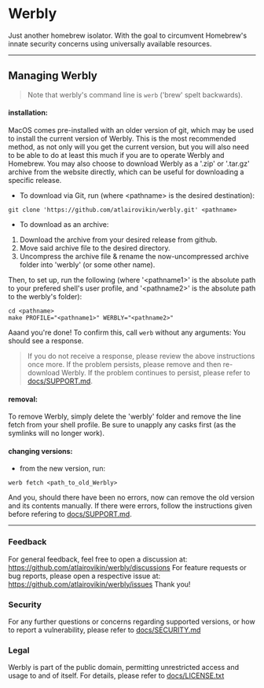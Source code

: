 # Werbly

Just another homebrew isolator.
With the goal to circumvent Homebrew's innate security concerns using universally available resources.

---

## Managing Werbly

> Note that werbly's command line is `werb` ('brew' spelt backwards).

#### installation:

MacOS comes pre-installed with an older version of git, which may be used to install the current version of Werbly. This is the most recommended method, as not only will you get the current version, but you will also need to be able to do at least this much if you are to operate Werbly and Homebrew. You may also choose to download Werbly as a '.zip' or '.tar.gz' archive from the website directly, which can be useful for downloading a specific release.

- To download via Git, run (where \<pathname> is the desired destination):

```
git clone 'https://github.com/atlairovikin/werbly.git' <pathname>
```

- To download as an archive:

1.  Download the archive from your desired release from github.
2.  Move said archive file to the desired directory.
3.  Uncompress the archive file & rename the now-uncompressed archive folder into 'werbly' (or some other name).

Then, to set up, run the following (where '\<pathname1>' is the absolute path to your prefered shell's user profile, and '\<pathname2>' is the absolute path to the werbly's folder):

```
cd <pathname>
make PROFILE="<pathname1>" WERBLY="<pathname2>"
```

Aaand you're done!
To confirm this, call `werb` without any arguments: You should see a response.

> If you do not receive a response, please review the above instructions once more. If the problem persists, please remove and then re-download Werbly. If the problem continues to persist, please refer to [docs/SUPPORT.md](https://github.com/atlairovikin/werbly/blob/main/docs/SUPPORT.md).

#### removal:

To remove Werbly, simply delete the 'werbly' folder and remove the line fetch from your shell profile. Be sure to unapply any casks first (as the symlinks will no longer work).

#### changing versions:

- from the new version, run:

```
werb fetch <path_to_old_Werbly>
```

And you, should there have been no errors, now can remove the old version and its contents manually. If there were errors, follow the instructions given before refering to [docs/SUPPORT.md](https://github.com/atlairovikin/werbly/blob/main/docs/SUPPORT.md).

---

### Feedback

For general feedback, feel free to open a discussion at:
<https://github.com/atlairovikin/werbly/discussions>
For feature requests or bug reports, please open a respective issue at:
<https://github.com/atlairovikin/werbly/issues>
Thank you!

### Security

For any further questions or concerns regarding supported versions, or how to report a vulnerability, please refer to [docs/SECURITY.md](https://github.com/atlairovikin/werbly/blob/main/SECURITY.md)

### Legal

Werbly is part of the public domain, permitting unrestricted access and usage to and of itself.
For details, please refer to [docs/LICENSE.txt](https://github.com/atlairovikin/werbly/blob/main/LICENSE.txt)
